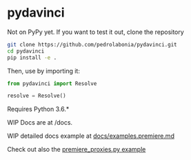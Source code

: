 # pydavinci

Not on PyPy yet. If you want to test it out, clone the repository
```bash
git clone https://github.com/pedrolabonia/pydavinci.git
cd pydavinci
pip install -e .
```

Then, use by importing it:

```python
from pydavinci import Resolve

resolve = Resolve()
```

Requires Python 3.6.*

WIP Docs are at /docs.

WIP detailed docs example at [docs/examples.premiere.md](https://github.com/pedrolabonia/pydavinci/blob/c99d1e95f4876f1bc96106c2a84c46ece7032610/docs/examples/premiereproxies.md)

Check out also the [premiere_proxies.py example](https://github.com/pedrolabonia/pydavinci/blob/c99d1e95f4876f1bc96106c2a84c46ece7032610/examples/premiere_proxies.py)
